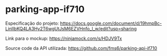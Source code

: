 # parking-app-if710

Especificação do projeto: https://docs.google.com/document/d/19hmpBc-LinIIbKQ4LA3Hy2T6wgUtJsM6EZVHnfo_l_w/edit?usp=sharing

Link para o mockup: https://ninjamock.com/s/HDJV9Tx

Source code da API utilizada: https://github.com/fms6/parking-api-if710
